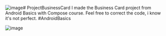 ![image](https://github.com/beringin2017/BusinessCard/assets/43964202/084d1a9b-bb42-4c54-9da5-0e58a6daf6d8)﻿# ProjectBusinessCard
I made the Business Card project from Android Basics with Compose course. Feel free to correct the code, i know it's not perfect.
#AndroidBasics

![image](https://github.com/beringin2017/BusinessCard/assets/43964202/dabaf03b-68c0-457c-be73-def67f9ddf30)
